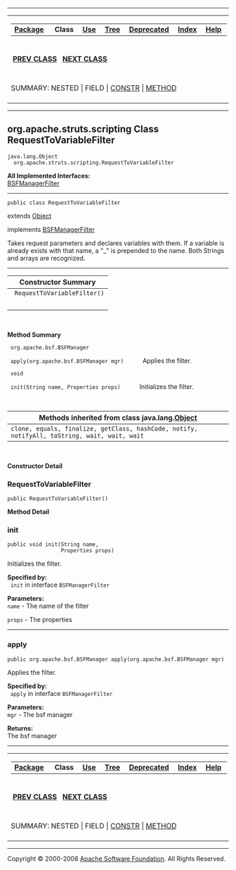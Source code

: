 ------------------------------------------------------------------------

<span id="navbar_top"></span> [](#skip-navbar_top "Skip navigation links")

<table>
<colgroup>
<col width="50%" />
<col width="50%" />
</colgroup>
<tbody>
<tr class="odd">
<td align="left"><span id="navbar_top_firstrow"></span>
<table>
<tbody>
<tr class="odd">
<td align="left"><a href="../../../../org/apache/struts/scripting/package-summary.html.md"><strong>Package</strong></a> </td>
<td align="left"> <strong>Class</strong> </td>
<td align="left"><a href="class-use/RequestToVariableFilter.html.md"><strong>Use</strong></a> </td>
<td align="left"><a href="package-tree.html.md"><strong>Tree</strong></a> </td>
<td align="left"><a href="../../../../deprecated-list.html.md"><strong>Deprecated</strong></a> </td>
<td align="left"><a href="../../../../index-all.html.md"><strong>Index</strong></a> </td>
<td align="left"><a href="../../../../help-doc.html.md"><strong>Help</strong></a> </td>
</tr>
</tbody>
</table></td>
<td align="left"></td>
</tr>
<tr class="even">
<td align="left"> <a href="../../../../org/apache/struts/scripting/BSFManagerFilter.html.md" title="interface in org.apache.struts.scripting"><strong>PREV CLASS</strong></a>   <a href="../../../../org/apache/struts/scripting/ScriptAction.html" title="class in org.apache.struts.scripting"><strong>NEXT CLASS</strong></a></td>
<td align="left"><a href="../../../../index.html.md?org/apache/struts/scripting/RequestToVariableFilter.html"><strong>FRAMES</strong></a>    <a href="RequestToVariableFilter.html"><strong>NO FRAMES</strong></a>    
<a href="../../../../allclasses-noframe.html.md"><strong>All Classes</strong></a></td>
</tr>
<tr class="odd">
<td align="left">SUMMARY: NESTED | FIELD | <a href="#constructor_summary">CONSTR</a> | <a href="#method_summary">METHOD</a></td>
<td align="left">DETAIL: FIELD | <a href="#constructor_detail">CONSTR</a> | <a href="#method_detail">METHOD</a></td>
</tr>
</tbody>
</table>

<span id="skip-navbar_top"></span>

------------------------------------------------------------------------

org.apache.struts.scripting
 Class RequestToVariableFilter
------------------------------

    java.lang.Object
      org.apache.struts.scripting.RequestToVariableFilter

**All Implemented Interfaces:**  
[BSFManagerFilter](../../../../org/apache/struts/scripting/BSFManagerFilter.html.md "interface in org.apache.struts.scripting")

------------------------------------------------------------------------

    public class RequestToVariableFilter

extends [Object](http://java.sun.com/j2se/1.4.2/docs/api/java/lang/Object.html.md?is-external=true "class or interface in java.lang")

implements [BSFManagerFilter](../../../../org/apache/struts/scripting/BSFManagerFilter.html.md "interface in org.apache.struts.scripting")

Takes request parameters and declares variables with them. If a variable is already exists with that name, a "\_" is prepended to the name. Both Strings and arrays are recognized.

------------------------------------------------------------------------

<span id="constructor_summary"></span>

| **Constructor Summary**      |
|------------------------------|
| ` RequestToVariableFilter()` 
                               |

  <span id="method_summary"></span>

**Method Summary**

` org.apache.bsf.BSFManager`

` apply(org.apache.bsf.BSFManager mgr)`
           Applies the filter.

` void`

` init(String name, Properties props)`
           Initializes the filter.

 <span id="methods_inherited_from_class_java.lang.Object"></span>

| **Methods inherited from class java.lang.[Object](http://java.sun.com/j2se/1.4.2/docs/api/java/lang/Object.html.md?is-external=true "class or interface in java.lang")** |
|-----------------------------------------------------------------------------------------------------------------------------------------------------------------------|
| `clone, equals, finalize, getClass, hashCode, notify, notifyAll, toString, wait, wait, wait`                                                                          |

 

<span id="constructor_detail"></span>

**Constructor Detail**

### RequestToVariableFilter

    public RequestToVariableFilter()

<span id="method_detail"></span>

**Method Detail**

### init

    public void init(String name,
                     Properties props)

Initializes the filter.

**Specified by:**  
` init` in interface `BSFManagerFilter`

<!-- -->

**Parameters:**  
`name` - The name of the filter

`props` - The properties

------------------------------------------------------------------------

### apply

    public org.apache.bsf.BSFManager apply(org.apache.bsf.BSFManager mgr)

Applies the filter.

**Specified by:**  
` apply` in interface `BSFManagerFilter`

<!-- -->

**Parameters:**  
`mgr` - The bsf manager

**Returns:**  
The bsf manager

------------------------------------------------------------------------

<span id="navbar_bottom"></span> [](#skip-navbar_bottom "Skip navigation links")

<table>
<colgroup>
<col width="50%" />
<col width="50%" />
</colgroup>
<tbody>
<tr class="odd">
<td align="left"><span id="navbar_bottom_firstrow"></span>
<table>
<tbody>
<tr class="odd">
<td align="left"><a href="../../../../org/apache/struts/scripting/package-summary.html.md"><strong>Package</strong></a> </td>
<td align="left"> <strong>Class</strong> </td>
<td align="left"><a href="class-use/RequestToVariableFilter.html.md"><strong>Use</strong></a> </td>
<td align="left"><a href="package-tree.html.md"><strong>Tree</strong></a> </td>
<td align="left"><a href="../../../../deprecated-list.html.md"><strong>Deprecated</strong></a> </td>
<td align="left"><a href="../../../../index-all.html.md"><strong>Index</strong></a> </td>
<td align="left"><a href="../../../../help-doc.html.md"><strong>Help</strong></a> </td>
</tr>
</tbody>
</table></td>
<td align="left"></td>
</tr>
<tr class="even">
<td align="left"> <a href="../../../../org/apache/struts/scripting/BSFManagerFilter.html.md" title="interface in org.apache.struts.scripting"><strong>PREV CLASS</strong></a>   <a href="../../../../org/apache/struts/scripting/ScriptAction.html" title="class in org.apache.struts.scripting"><strong>NEXT CLASS</strong></a></td>
<td align="left"><a href="../../../../index.html.md?org/apache/struts/scripting/RequestToVariableFilter.html"><strong>FRAMES</strong></a>    <a href="RequestToVariableFilter.html"><strong>NO FRAMES</strong></a>    
<a href="../../../../allclasses-noframe.html.md"><strong>All Classes</strong></a></td>
</tr>
<tr class="odd">
<td align="left">SUMMARY: NESTED | FIELD | <a href="#constructor_summary">CONSTR</a> | <a href="#method_summary">METHOD</a></td>
<td align="left">DETAIL: FIELD | <a href="#constructor_detail">CONSTR</a> | <a href="#method_detail">METHOD</a></td>
</tr>
</tbody>
</table>

<span id="skip-navbar_bottom"></span>

------------------------------------------------------------------------

Copyright © 2000-2008 [Apache Software Foundation](http://www.apache.org/). All Rights Reserved.
